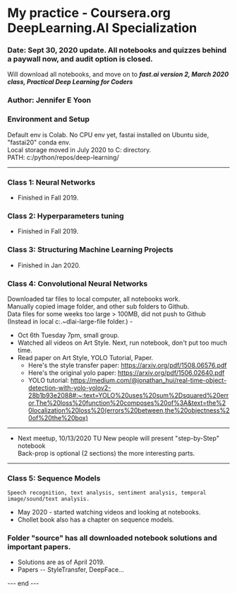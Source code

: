 # My practice - Coursera.org DeepLearning.AI Specialization  

### Date: Sept 30, 2020 update.  All notebooks and quizzes behind a paywall now, and audit option is closed.  
Will download all notebooks, and move on to 
***fast.ai version 2, March 2020 class, Practical Deep Learning for Coders***  

### Author: Jennifer E Yoon  

### Environment and Setup   
Default env is Colab.  No CPU env yet, fastai installed on Ubuntu side, "fastai20" conda env.  
Local storage moved in July 2020 to C: directory.  
PATH: c:/python/repos/deep-learning/  

---  

### Class 1: Neural Networks  
  * Finished in Fall 2019.  
  
### Class 2: Hyperparameters tuning  
  * Finished in Fall 2019.  

### Class 3: Structuring Machine Learning Projects  
  * Finished in Jan 2020.

### Class 4: Convolutional Neural Networks 
  Downloaded tar files to local computer, all notebooks work.  
  Manually copied image folder, and other sub folders to Github.  
  Data files for some weeks too large > 100MB, did not push to Github  
  (Instead in local c:\.~dlai-large-file folder.)
    \-  
  * Oct 6th Tuesday 7pm,  small group.
  * Watched all videos on Art Style.  Next, run notebook, don't put too much time.  
  * Read paper on Art Style, YOLO Tutorial, Paper.  
    *   Here's the style transfer paper: https://arxiv.org/pdf/1508.06576.pdf
    *   Here's the original yolo paper: https://arxiv.org/pdf/1506.02640.pdf
    *   YOLO tutorial: https://medium.com/@jonathan_hui/real-time-object-detection-with-yolo-yolov2-28b1b93e2088#:~:text=YOLO%20uses%20sum%2Dsquared%20error,The%20loss%20function%20composes%20of%3A&text=the%20localization%20loss%20(errors%20between,the%20objectness%20of%20the%20box)

---  
 
  * Next meetup, 10/13/2020 TU 
    New people will present "step-by-Step" notebook  
    Back-prop is optional (2 sections) the more interesting parts. 

---  

### Class 5: Sequence Models  
    Speech recognition, text analysis, sentiment analysis, temporal image/sound/text analysis.  

  * May 2020 - started watching videos and looking at notebooks.  
  * Chollet book also has a chapter on sequence models.  

### Folder "source" has all downloaded notebook solutions and important papers.  
  * Solutions are as of April 2019. 
  * Papers -- StyleTransfer, DeepFace...  
    
--- end ---  

